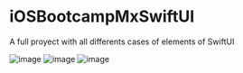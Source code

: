# iOSBootcampMxSwiftUI
A full proyect with all differents cases of elements of SwiftUI


![image](https://user-images.githubusercontent.com/49013250/236696403-2b4cfbc5-7872-4f98-bd2d-021fa8de6f46.png)
![image](https://user-images.githubusercontent.com/49013250/236696410-17c2a60c-2b25-4841-a18c-152bb9467943.png)
![image](https://user-images.githubusercontent.com/49013250/236696422-089c5d24-f8d0-4483-81b3-1b6adaa85897.png)
